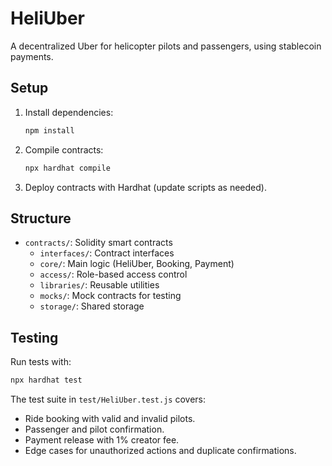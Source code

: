 # HeliUber

A decentralized Uber for helicopter pilots and passengers, using stablecoin payments.

## Setup

1. Install dependencies:
   ```bash
   npm install
   ```

2. Compile contracts:
   ```bash
   npx hardhat compile
   ```

3. Deploy contracts with Hardhat (update scripts as needed).

## Structure

- `contracts/`: Solidity smart contracts
  - `interfaces/`: Contract interfaces
  - `core/`: Main logic (HeliUber, Booking, Payment)
  - `access/`: Role-based access control
  - `libraries/`: Reusable utilities
  - `mocks/`: Mock contracts for testing
  - `storage/`: Shared storage

## Testing

Run tests with:
```bash
npx hardhat test
```

The test suite in `test/HeliUber.test.js` covers:
- Ride booking with valid and invalid pilots.
- Passenger and pilot confirmation.
- Payment release with 1% creator fee.
- Edge cases for unauthorized actions and duplicate confirmations.
